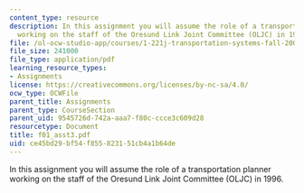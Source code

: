 ```yaml
---
content_type: resource
description: In this assignment you will assume the role of a transportation planner
  working on the staff of the Oresund Link Joint Committee (OLJC) in 1996.
file: /ol-ocw-studio-app/courses/1-221j-transportation-systems-fall-2004/ce45bd29bf54f855823151cb4a1b64de_f01_asst3.pdf
file_size: 241000
file_type: application/pdf
learning_resource_types:
- Assignments
license: https://creativecommons.org/licenses/by-nc-sa/4.0/
ocw_type: OCWFile
parent_title: Assignments
parent_type: CourseSection
parent_uid: 9545726d-742a-aaa7-f80c-ccce3c609d28
resourcetype: Document
title: f01_asst3.pdf
uid: ce45bd29-bf54-f855-8231-51cb4a1b64de
---
```

In this assignment you will assume the role of a transportation planner working on the staff of the Oresund Link Joint Committee (OLJC) in 1996.